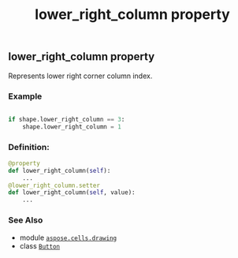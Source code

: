 ﻿---
title: lower_right_column property
second_title: Aspose.Cells for Python via .NET API References
description: 
type: docs
weight: 790
url: /aspose.cells.drawing/button/lower_right_column/
is_root: false
---

## lower_right_column property


Represents lower right corner column index.

### Example 


```python

if shape.lower_right_column == 3:
    shape.lower_right_column = 1

```
### Definition:
```python
@property
def lower_right_column(self):
    ...
@lower_right_column.setter
def lower_right_column(self, value):
    ...
```

### See Also
* module [`aspose.cells.drawing`](../../)
* class [`Button`](/cells/python-net/aspose.cells.drawing/button)
